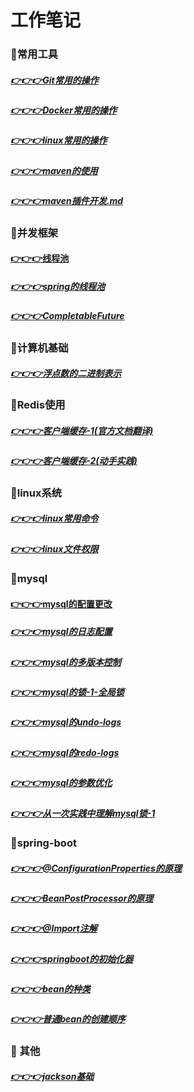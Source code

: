 # 工作笔记
### 🚩常用工具
##### [👉👉👉Git常用的操作](./doc/git.md)
##### [👉👉👉Docker常用的操作](./doc/docker.md)
##### [👉👉👉linux常用的操作](doc/linux/linux常用命令.md)
##### [👉👉👉maven的使用](doc/tool/maven的使用.md)
##### [👉👉👉maven插件开发.md](doc/tool/maven插件开发.md)

### 🚩并发框架
#### [👉👉👉线程池](./doc/threadpoolexecutor.md)
##### [👉👉👉spring的线程池](./doc/threadpoolexecutor.md)
#####  [👉👉👉CompletableFuture](./doc/completablefuture.md)

### 🚩计算机基础
##### [👉👉👉浮点数的二进制表示](./doc/float-binary.md)

### 🚩Redis使用
##### [👉👉👉客户端缓存-1(官方文档翻译)](./doc/float-binary.md)
##### [👉👉👉客户端缓存-2(动手实践)](./doc/float-binary.md)

### 🚩linux系统
##### [👉👉👉linux常用命令](doc/linux/linux常用命令.md)
##### [👉👉👉linux文件权限](./doc/linux/linux文件权限.md)

### 🚩mysql
#### [👉👉👉mysql的配置更改](doc/mysql/mysql的配置更改.md)
##### [👉👉👉mysql的日志配置](doc/mysql/mysql的日志配置.md)
##### [👉👉👉mysql的多版本控制](doc/mysql/mysql的多版本控制.md)
##### [👉👉👉mysql的锁-1-全局锁](doc/mysql/mysql的多版mysql的锁-1-全局锁.md)
##### [👉👉👉mysql的undo-logs](doc/mysql/mysql的undo-logs.md)
##### [👉👉👉mysql的redo-logs](doc/mysql/mysql的redo-logs.md)
##### [👉👉👉mysql的参数优化](doc/mysql/mysql的配置优化.md)
##### [👉👉👉从一次实践中理解mysql锁-1](doc/mysql/从一次实践中理解mysql锁-1.md)

### 🚩spring-boot
##### [👉👉👉@ConfigurationProperties的原理](doc/springboot/@ConfigurationProperties的原理.md)
##### [👉👉👉BeanPostProcessor的原理](doc/springboot/BeanPostProcessor.md)
##### [👉👉👉@Import注解](doc/springboot/@Import注解.md)
##### [👉👉👉springboot的初始化器](doc/springboot/springboot的初始化器.md)
##### [👉👉👉bean的种类](doc/springboot/bean的种类.md)
##### [👉👉👉普通bean的创建顺序](doc/springboot/普通bean的创建顺序.md)

### 🚩   其他
##### [👉👉👉jackson基础](doc/other/jackson基础.md)



